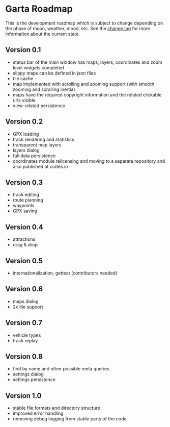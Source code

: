 # Garta Roadmap
This is the development roadmap which is subject to change depending on the phase of moon, weather, mood, etc. See the [change log](ChangeLog.md) for more information about the current state.

## Version 0.1
- status bar of the main window has maps, layers, coordinates and zoom level widgets completed
- slippy maps can be defined in json files
- tile cache
- map implemented with scrolling and zooming support (with smooth zooming and scrolling inertia)
- maps have the required copyright information and the related clickable urls visible
- view-related persistence 

## Version 0.2
- GPX loading
- track rendering and statistics
- transparent map layers
- layers dialog
- full data persistence
- coordinates module relicensing and moving to a separate repository and also published at crates.io

## Version 0.3
- track editing
- route planning
- waypoints
- GPX saving

## Version 0.4
- attractions
- drag & drop

## Version 0.5
- internationalization, gettext (contributors needed)

## Version 0.6
- maps dialog
- 2x tile support

## Version 0.7
- vehicle types
- track replay

## Version 0.8
- find by name and other possible meta queries
- settings dialog
- settings persistence

## Version 1.0
- stable file formats and directory structure
- improved error handling 
- removing debug logging from stable parts of the code

